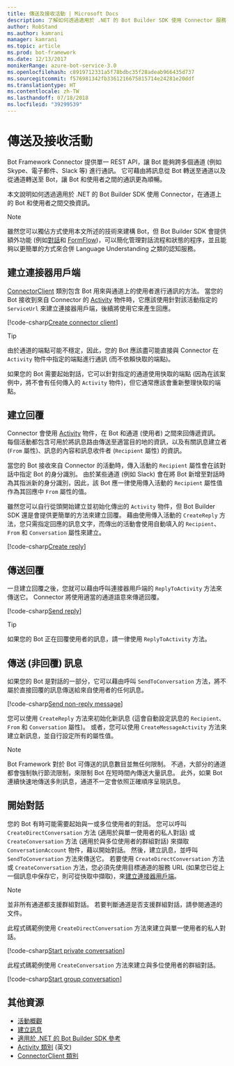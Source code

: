 ```yaml
---
title: 傳送及接收活動 | Microsoft Docs
description: 了解如何透過適用於 .NET 的 Bot Builder SDK 使用 Connector 服務，跨各種通道來與使用者交換資訊。
author: RobStand
ms.author: kamrani
manager: kamrani
ms.topic: article
ms.prod: bot-framework
ms.date: 12/13/2017
monikerRange: azure-bot-service-3.0
ms.openlocfilehash: c8919712331a5f78bdbc35f28adeab966435d737
ms.sourcegitcommit: f576981342fb3361216675815714e24281e20ddf
ms.translationtype: HT
ms.contentlocale: zh-TW
ms.lasthandoff: 07/18/2018
ms.locfileid: "39299539"
---
```

# <a name="send-and-receive-activities"></a>傳送及接收活動

Bot Framework Connector 提供單一 REST API，讓 Bot 能夠跨多個通道 (例如 Skype、電子郵件、Slack 等) 進行通訊。 它可藉由將訊息從 Bot 轉送至通道以及從通道轉送至 Bot，讓 Bot 和使用者之間的通訊更為順暢。 

本文說明如何透過適用於 .NET 的 Bot Builder SDK 使用 Connector，在通道上的 Bot 和使用者之間交換資訊。 

> [!NOTE]
> 雖然您可以獨佔方式使用本文所述的技術來建構 Bot，但 Bot Builder SDK 會提供額外功能 (例如[對話](bot-builder-dotnet-dialogs.md)和 [FormFlow](bot-builder-dotnet-formflow.md))，可以簡化管理對話流程和狀態的程序，並且能夠以更簡單的方式來合併 Language Understanding 之類的認知服務。

## <a name="create-a-connector-client"></a>建立連接器用戶端

[ConnectorClient][ConnectorClient] 類別包含 Bot 用來與通道上的使用者進行通訊的方法。 當您的 Bot 接收到來自 Connector 的 <a href="https://docs.botframework.com/en-us/csharp/builder/sdkreference/dc/d2f/class_microsoft_1_1_bot_1_1_connector_1_1_activity.html" target="_blank">Activity</a> 物件時，它應該使用針對該活動指定的 `ServiceUrl` 來建立連接器用戶端，後續將使用它來產生回應。 

[!code-csharp[Create connector client](../includes/code/dotnet-send-and-receive.cs#createConnectorClient)]

> [!TIP]
> 由於通道的端點可能不穩定，因此，您的 Bot 應該盡可能直接與 Connector 在 `Activity` 物件中指定的端點進行通訊 (而不依賴快取的端點)。 
>
> 如果您的 Bot 需要起始對話，它可以針對指定的通道使用快取的端點 (因為在該案例中，將不會有任何傳入的 `Activity` 物件)，但它通常應該會重新整理快取的端點。 

## <a id="create-reply"></a> 建立回覆

Connector 會使用 [Activity](bot-builder-dotnet-activities.md) 物件，在 Bot 和通道 (使用者) 之間來回傳遞資訊。 每個活動都包含可用於將訊息路由傳送至適當目的地的資訊，以及有關訊息建立者 (`From` 屬性)、訊息的內容和訊息收件者 (`Recipient` 屬性) 的資訊。

當您的 Bot 接收來自 Connector 的活動時，傳入活動的 `Recipient` 屬性會在該對話中指定 Bot 的身分識別。 由於某些通道 (例如 Slack) 會在將 Bot 新增至對話時為其指派新的身分識別，因此，該 Bot 應一律使用傳入活動的 `Recipient` 屬性值作為其回應中 `From` 屬性的值。

雖然您可以自行從頭開始建立並初始化傳出的 `Activity` 物件，但 Bot Builder SDK 還是會提供更簡單的方法來建立回覆。 藉由使用傳入活動的 `CreateReply` 方法，您只需指定回應的訊息文字，而傳出的活動會使用自動填入的 `Recipient`、`From` 和 `Conversation` 屬性來建立。

[!code-csharp[Create reply](../includes/code/dotnet-send-and-receive.cs#createReply)]

## <a name="send-a-reply"></a>傳送回覆

一旦建立回覆之後，您就可以藉由呼叫連接器用戶端的 `ReplyToActivity` 方法來傳送它。 Connector 將使用適當的通道語意來傳遞回覆。 

[!code-csharp[Send reply](../includes/code/dotnet-send-and-receive.cs#sendReply)]

> [!TIP]
> 如果您的 Bot 正在回覆使用者的訊息，請一律使用 `ReplyToActivity` 方法。

## <a name="send-a-non-reply-message"></a>傳送 (非回覆) 訊息 

如果您的 Bot 是對話的一部分，它可以藉由呼叫 `SendToConversation` 方法，將不屬於直接回覆的訊息傳送給來自使用者的任何訊息。 

[!code-csharp[Send non-reply message](../includes/code/dotnet-send-and-receive.cs#sendNonReplyMessage)]

您可以使用 `CreateReply` 方法來初始化新訊息 (這會自動設定訊息的 `Recipient`、`From` 和 `Conversation` 屬性)。 或者，您可以使用 `CreateMessageActivity` 方法來建立新訊息，並自行設定所有的屬性值。

> [!NOTE]
> Bot Framework 對於 Bot 可傳送的訊息數目並無任何限制。 不過，大部分的通道都會強制執行節流限制，來限制 Bot 在短時間內傳送大量訊息。 此外，如果 Bot 連續快速地傳送多則訊息，通道不一定會依照正確順序呈現訊息。

## <a name="start-a-conversation"></a>開始對話

您的 Bot 有時可能需要起始與一或多位使用者的對話。 您可以呼叫 `CreateDirectConversation` 方法 (適用於與單一使用者的私人對話) 或 `CreateConversation` 方法 (適用於與多位使用者的群組對話) 來擷取 `ConversationAccount` 物件，藉以開始對話。 然後，建立訊息，並呼叫 `SendToConversation` 方法來傳送它。 若要使用 `CreateDirectConversation` 方法或 `CreateConversation` 方法，您必須先使用目標通道的服務 URL (如果您已從上一個訊息中保存它，則可從快取中擷取)，來[建立連接器用戶端](#create-a-connector-client)。 

> [!NOTE]
> 並非所有通道都支援群組對話。 若要判斷通道是否支援群組對話，請參閱通道的文件。

此程式碼範例使用 `CreateDirectConversation` 方法來建立與單一使用者的私人對話。

[!code-csharp[Start private conversation](../includes/code/dotnet-send-and-receive.cs#startPrivateConversation)]

此程式碼範例使用 `CreateConversation` 方法來建立與多位使用者的群組對話。

[!code-csharp[Start group conversation](../includes/code/dotnet-send-and-receive.cs#startGroupConversation)]

## <a name="additional-resources"></a>其他資源

- [活動概觀](bot-builder-dotnet-activities.md)
- [建立訊息](bot-builder-dotnet-create-messages.md)
- <a href="/dotnet/api/?view=botbuilder-3.11.0" target="_blank">適用於 .NET 的 Bot Builder SDK 參考</a>
- <a href="https://docs.botframework.com/en-us/csharp/builder/sdkreference/dc/d2f/class_microsoft_1_1_bot_1_1_connector_1_1_activity.html" target="_blank">Activity 類別</a> \(英文\)
- <a href="/dotnet/api/microsoft.bot.connector.connectorclient" target="_blank">ConnectorClient 類別</a>

[ConnectorClient]: /dotnet/api/microsoft.bot.connector.connectorclient
